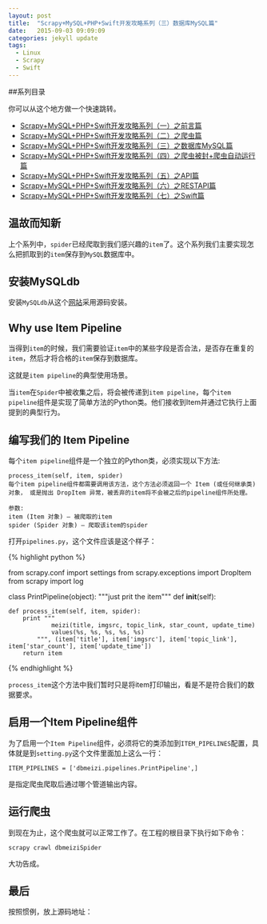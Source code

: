 ```yaml
---
layout: post
title:  "Scrapy+MySQL+PHP+Swift开发攻略系列（三）数据库MySQL篇"
date:   2015-09-03 09:09:09
categories: jekyll update
tags:
  - Linux
  - Scrapy
  - Swift
---
```


##系列目录

你可以从这个地方做一个快速跳转。

- [Scrapy+MySQL+PHP+Swift开发攻略系列（一）之前言篇](http://blog.coderharry.com/2015/08/08/fullstack-of-Scrapy+MySQL+PHP+Swift1.html)
- [Scrapy+MySQL+PHP+Swift开发攻略系列（二）之爬虫篇](http://blog.coderharry.com/2015/08/08/fullstack-of-Scrapy+MySQL+PHP+Swift2.html)
- [Scrapy+MySQL+PHP+Swift开发攻略系列（三）之数据库MySQL篇]()
- [Scrapy+MySQL+PHP+Swift开发攻略系列（四）之爬虫被封+爬虫自动运行篇]()
- [Scrapy+MySQL+PHP+Swift开发攻略系列（五）之API篇]()
- [Scrapy+MySQL+PHP+Swift开发攻略系列（六）之RESTAPI篇]()
- [Scrapy+MySQL+PHP+Swift开发攻略系列（七）之Swift篇]()

## 温故而知新

上个系列中，`spider`已经爬取到我们感兴趣的`item`了。这个系列我们主要实现怎么把抓取到的`item`保存到`MySQL`数据库中。

## 安装MySQLdb

安装`MySQLdb`从这个[网站](https://pypi.python.org/pypi/MySQL-python/1.2.5#downloads)采用源码安装。

## Why use Item Pipeline

当得到`item`的时候，我们需要验证`item`中的某些字段是否合法，是否存在重复的`item`，然后才将合格的`item`保存到数据库。

这就是`item pipeline`的典型使用场景。

当`item`在`Spider`中被收集之后，将会被传递到`item pipeline`，每个`item pipeline`组件是实现了简单方法的Python类。他们接收到Item并通过它执行上面提到的典型行为。

## 编写我们的 Item Pipeline

每个`item pipeline`组件是一个独立的Python类，必须实现以下方法:

	process_item(self, item, spider)
	每个item pipeline组件都需要调用该方法，这个方法必须返回一个 Item (或任何继承类)对象， 或是抛出 DropItem 异常，被丢弃的item将不会被之后的pipeline组件所处理。

	参数:	
	item (Item 对象) – 被爬取的item
	spider (Spider 对象) – 爬取该item的spider


打开`pipelines.py`，这个文件应该是这个样子：

{% highlight python %}

from scrapy.conf import settings
from scrapy.exceptions import DropItem
from scrapy import log

class PrintPipeline(object):
    """just prit the item"""
    def __init__(self):
        
    def process_item(self, item, spider):
        print """
                meizi(title, imgsrc, topic_link, star_count, update_time) 
                values(%s, %s, %s, %s, %s)
            """, (item['title'], item['imgsrc'], item['topic_link'], item['star_count'], item['update_time'])
        return item

{% endhighlight %}

`process_item`这个方法中我们暂时只是将item打印输出，看是不是符合我们的数据要求。



## 启用一个Item Pipeline组件

为了启用一个`Item Pipeline`组件，必须将它的类添加到`ITEM_PIPELINES`配置，具体就是到`setting.py`这个文件里面加上这么一行：
	
	ITEM_PIPELINES = ['dbmeizi.pipelines.PrintPipeline',] 

是指定爬虫爬取后通过哪个管道输出内容。
## 运行爬虫
到现在为止，这个爬虫就可以正常工作了。在工程的根目录下执行如下命令：

	scrapy crawl dbmeiziSpider



大功告成。

## 最后

按照惯例，放上源码地址：




